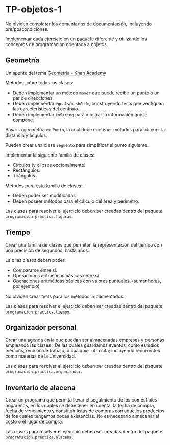 # TP-objetos-1

No olviden completar los comentarios de documentación, incluyendo pre/poscondiciones.

Implementar cada ejercicio en un paquete diferente y utilizando los conceptos de programación orientada a objetos.

## Geometría

Un apunte del tema [Geometría - Khan Academy](https://es.khanacademy.org/math/geometry-home)

Métodos sobre todas las clases:
 - Deben implementar un método `mover` que puede recibir un punto o un par de direcciones.
 - Deben implementar `equals`/`hashCode`, construyendo tests que verifiquen las características del contrato.
 - Deben implementar `toString` para mostrar la información que la compone.

Basar la geometría en `Punto`, la cual debe contener métodos para obtener la distancia y ángulos.

Pueden crear una clase `Segmento` para simplificar el punto siguiente.

Implementar la siguiente familia de clases:
 - Círculos (y elipses opcionalmente)
 - Rectángulos.
 - Triángulos.

Métodos para esta familia de clases:
 - Deben poder ser modificadas
 - Deben poseer métodos para el cálculo del área y perímetro.

Las clases para resolver el ejercicio deben ser creadas dentro del paquete `programacion.practica.figuras`.

## Tiempo
Crear una familia de clases que permitan la representación del tiempo con una precisión de segundos, hasta años.

La o las clases deben poder:
 - Compararse entre sí.
 - Operaciones aritméticas básicas entre sí
 - Operaciones aritméticas básicas con valores puntuales. (sumar horas, por ejemplo)

No olviden crear tests para los métodos implementados.

Las clases para resolver el ejercicio deben ser creadas dentro del paquete `programacion.practica.tiempo`.

## Organizador personal

Crear una agenda en la que puedan ser almacenadas empresas y personas empleando las clases . De las cuales guardamos eventos, 
como estudios médicos, reunión de trabajo, o cualquier otra cita; incluyendo recurrentes como materias de la Universidad.

Las clases para resolver el ejercicio deben ser creadas dentro del paquete `programacion.practica.organizador`.

## Inventario de alacena

Crear un programa que permita llevar el seguimiento de los comestibles hogareños, en los cuales se debe tener en cuenta, la fecha de compra, fecha de vencimiento y constituir listas de compras con aquellos productos de los cuales tengamos pocas existencias. No es necesario almacenar el costo o el lugar de compra.

Las clases para resolver el ejercicio deben ser creadas dentro del paquete `programacion.practica.alacena`.
